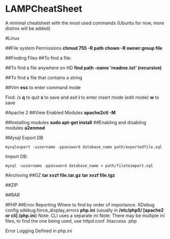 # LAMPCheatSheet
A minimal cheatsheet with the most used commands (Ubuntu for now, more distros will be added)

#Linux

##File system Permissions
**chmod 755 -R path**
**chown -R owner:group file**

##Finding Files
##To find a file:

##To find a file anywhere on HD
**find path -name 'readme.txt' (recursive)**

##To find a file that contains a string

##Vim
**esc** to enter command mode

Find: /s
**q** to quit
**x** to save and exit
**i** to enter insert mode (edit mode)
**w** to save

#Apache 2
##View Enabled Modules
**apache2ctl -M**

##Installing modules
**sudo apt-get install**
##Enabling and disabling modules
**a2enmod**

#Mysql
Export DB
```
mysqlexport -uusername -ppassword database_name path/exportedfile.sql
```
Import DB: 
```
mysql -uusername -ppassword database_name < path/filetoimport.sql
```

#Archiving
##GZ
**tar xvzf file.tar.gz**
**tar xvzf file.tgz**

##ZIP

##RAR

#PHP
##Error Reporting
Where to find by order of importance.
XDebug config
	xdebug.force_display_errors
**php.ini** (usually in **/etc/php5/ [apache2 or cli] /php.ini**)
Note: CLI uses a separate ini
Note: There may be multiple ini files, to find the one being used, use **<?php phpinfo();?>**
httpd.conf
.htaccess
.php

Error Logging
Defined in php.ini

